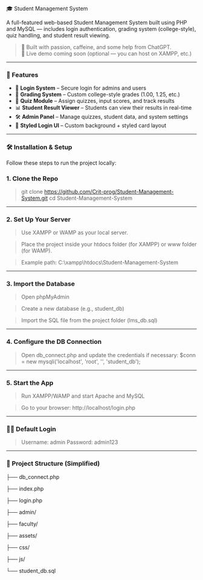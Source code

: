 🎓 Student Management System

A full-featured web-based Student Management System built using PHP and MySQL — includes login authentication, grading system (college-style), quiz handling, and student result viewing.

> 🚀 Built with passion, caffeine, and some help from ChatGPT.  
> 🔗 Live demo coming soon (optional — you can host on XAMPP, etc.)

---

### 📌 Features

- 🔐 **Login System** – Secure login for admins and users
- 📝 **Grading System** – Custom college-style grades (1.00, 1.25, etc.)
- 🧠 **Quiz Module** – Assign quizzes, input scores, and track results
- 📊 **Student Result Viewer** – Students can view their results in real-time
- 🛠️ **Admin Panel** – Manage quizzes, student data, and system settings
- 🎨 **Styled Login UI** – Custom background + styled card layout

---

### 🛠️ Installation & Setup

Follow these steps to run the project locally:

### 1. Clone the Repo

> git clone https://github.com/Crit-prog/Student-Management-System.git
cd Student-Management-System
---
### 2. Set Up Your Server
> Use XAMPP or WAMP as your local server.

>Place the project inside your htdocs folder (for XAMPP) or www folder (for WAMP).

>Example path: C:\xampp\htdocs\Student-Management-System
---
### 3. Import the Database
>Open phpMyAdmin

>Create a new database (e.g., student_db)

>Import the SQL file from the project folder (lms_db.sql)
---
### 4. Configure the DB Connection
>Open db_connect.php and update the credentials if necessary:
  >$conn = new mysqli('localhost', 'root', '', 'student_db');
---
### 5. Start the App
>Run XAMPP/WAMP and start Apache and MySQL

>Go to your browser:
>http://localhost/login.php
---
### 🧑‍💻 Default Login 
>Username: admin
>Password: admin123
---
### 📂 Project Structure (Simplified)
├── db_connect.php 

├── index.php

├── login.php

├── admin/

├── faculty/

├── assets/

├── css/

├── js/

└── student_db.sql
